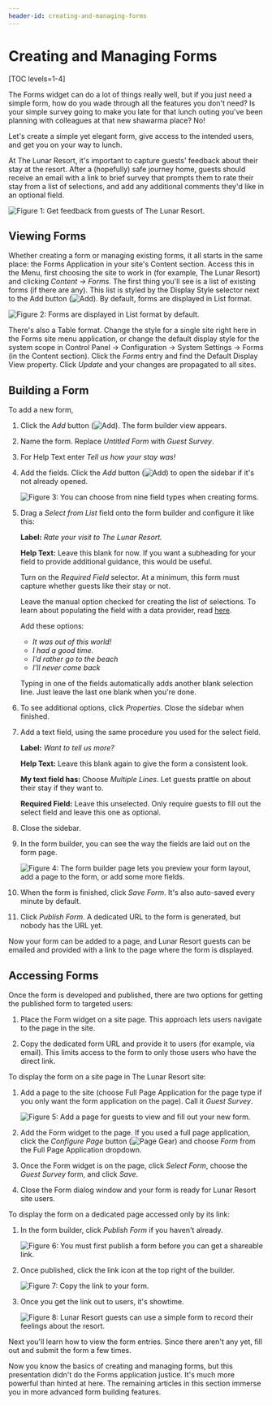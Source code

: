 ```yaml
---
header-id: creating-and-managing-forms
---
```


# Creating and Managing Forms

[TOC levels=1-4]

The Forms widget can do a lot of things really well, but if you just need
a simple form, how do you wade through all the features you don't need? Is your
simple survey going to make you late for that lunch outing you've been planning
with colleagues at that new shawarma place? No!

Let's create a simple yet elegant form, give access to the intended users, and
get you on your way to lunch.

At The Lunar Resort, it's important to capture guests' feedback about their stay
at the resort. After a (hopefully) safe journey home, guests should receive an
email with a link to brief survey that prompts them to rate their stay from
a list of selections, and add any additional comments they'd like in an optional
field.

![Figure 1: Get feedback from guests of The Lunar Resort.](../../images/forms-guest-survey.png)

## Viewing Forms

Whether creating a form or managing existing forms, it all starts in the same
place: the Forms Application in your site's Content section. Access this in the
Menu, first choosing the site to work in (for example, The Lunar Resort) and
clicking *Content &rarr; Forms*. The first thing you'll see is a list of
existing forms (if there are any). This list is styled by the Display Style
selector next to the Add button (![Add](../../images/icon-add.png)). By
default, forms are displayed in List format.

![Figure 2: Forms are displayed in List format by default.](../../images/forms-list-view.png)

There's also a Table format. Change the style for a single site right here in 
the Forms site menu application, or change the default display style for the
system scope in Control Panel &rarr; Configuration &rarr; System Settings &rarr;
Forms (in the Content section). Click the *Forms* entry and find the Default
Display View property. Click *Update* and your changes are propagated to all
sites.

## Building a Form

To add a new form, 

1.  Click the *Add* button (![Add](../../images/icon-add.png)). The form builder
    view appears. 

2.  Name the form. Replace *Untitled Form* with *Guest Survey*.

3.  For Help Text enter *Tell us how your stay was!*

4.  Add the fields. Click the *Add* button (![Add](../../images/icon-add.png))
    to open the sidebar if it's not already opened.

    ![Figure 3: You can choose from nine field types when creating forms.](../../images/forms-sidebar.png)

5.  Drag a *Select from List* field onto the form builder and configure it like 
    this:

    **Label:** *Rate your visit to The Lunar Resort.*

    **Help Text:** Leave this blank for now. If you want a subheading for your
    field to provide additional guidance, this would be useful.

    Turn on the *Required Field* selector. At a minimum, this form must capture
    whether guests like their stay or not.

    Leave the manual option checked for creating the list of selections. To
    learn about populating the field with a data provider, read
    [here](/docs/7-1/user/-/knowledge_base/u/data-providers).

    Add these options:
    
    - *It was out of this world!*
    - *I had a good time.*
    - *I'd rather go to the beach*
    - *I'll never come back*
    
    Typing in one of the fields automatically adds another blank selection line.
    Just leave the last one blank when you're done.

6.  To see additional options, click *Properties*. Close the sidebar when
    finished.

7.  Add a text field, using the same procedure you used for the select
    field.

    **Label:** *Want to tell us more?*

    **Help Text:** Leave this blank again to give the form a consistent look.

    **My text field has:** Choose *Multiple Lines*. Let guests prattle on about
    their stay if they want to.

    **Required Field:** Leave this unselected. Only require guests to fill out
    the select field and leave this one as optional.

8.  Close the sidebar.

9.  In the form builder, you can see the way the fields are laid out on the form
    page.

    ![Figure 4: The form builder page lets you preview your form layout, add a page to the form, or add some more fields.](../../images/forms-form-builder.png)

10.  When the form is finished, click *Save Form*. It's also auto-saved every
     minute by default.

11.  Click *Publish Form*. A dedicated URL to the form is generated, but nobody
     has the URL yet.

Now your form can be added to a page, and Lunar Resort guests can be emailed and
provided with a link to the page where the form is displayed.

## Accessing Forms

Once the form is developed and published, there are two options for getting the
published form to targeted users:

1.  Place the Form widget on a site page. This approach lets users navigate to 
    the page in the site.

2. Copy the dedicated form URL and provide it to users (for example, via email).
   This limits access to the form to only those users who have the direct link.

To display the form on a site page in The Lunar Resort site:

1.  Add a page to the site (choose Full Page Application for the page type if
    you only want the form application on the page). Call it *Guest Survey*.

    ![Figure 5: Add a page for guests to view and fill out your new form.](../../images/forms-guest-survey-page.png)

2.  Add the Form widget to the page. If you used a full page application, click
    the *Configure Page* button (![Page Gear](../../images/icon-page-gear.png))
    and choose *Form* from the Full Page Application dropdown.

3.  Once the Form widget is on the page, click *Select Form*, choose the 
    *Guest Survey* form, and click *Save*.

4.  Close the Form dialog window and your form is ready for Lunar Resort site 
    users.

To display the form on a dedicated page accessed only by its link:

1.  In the form builder, click *Publish Form* if you haven't already.

    ![Figure 6: You must first publish a form before you can get a shareable link.](../../images/forms-link-grayed.png)

2.  Once published, click the link icon at the top right of the builder.

    ![Figure 7: Copy the link to your form.](../../images/forms-link.png)

3. Once you get the link out to users, it's showtime.

    ![Figure 8: Lunar Resort guests can use a simple form to record their feelings about the resort.](../../images/forms-guest-survey.png)

Next you'll learn how to view the form entries. Since there aren't any yet, fill
out and submit the form a few times. 

Now you know the basics of creating and managing forms, but this presentation
didn't do the Forms application justice. It's much more powerful than hinted at
here. The remaining articles in this section immerse you in more advanced form
building features.
